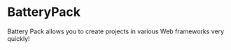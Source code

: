 BatteryPack
===========

Battery Pack allows you to create projects in various Web frameworks very quickly!
